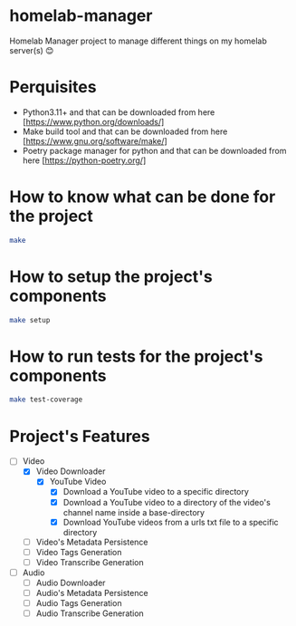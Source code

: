 # homelab-manager

Homelab Manager project to manage different things on my homelab server(s) 😊

# Perquisites

- Python3.11+ and that can be downloaded from here [https://www.python.org/downloads/]
- Make build tool and that can be downloaded from here [https://www.gnu.org/software/make/]
- Poetry package manager for python and that can be downloaded from here [https://python-poetry.org/]

# How to know what can be done for the project

```bash
make
```

# How to setup the project's components

```bash
make setup
```

# How to run tests for the project's components

```bash
make test-coverage
```

# Project's Features

- [ ] Video
  - [x] Video Downloader
    - [x] YouTube Video
      - [x] Download a YouTube video to a specific directory
      - [x] Download a YouTube video to a directory of the video's channel name inside a base-directory
      - [x] Download YouTube videos from a urls txt file to a specific directory
  - [ ] Video's Metadata Persistence
  - [ ] Video Tags Generation
  - [ ] Video Transcribe Generation
- [ ] Audio
  - [ ] Audio Downloader
  - [ ] Audio's Metadata Persistence
  - [ ] Audio Tags Generation
  - [ ] Audio Transcribe Generation
